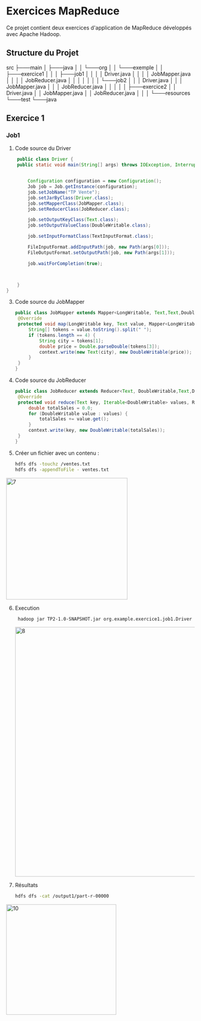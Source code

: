 # Exercices MapReduce

Ce projet contient deux exercices d'application de MapReduce développés avec Apache Hadoop.

## Structure du Projet
   src
    ├───main
    │   ├───java
    │   │   └───org
    │   │       └───exemple
    │   │           ├───exercice1
    │   │           │   ├───job1
    │   │           │   │       Driver.java
    │   │           │   │       JobMapper.java
    │   │           │   │       JobReducer.java
    │   │           │   │
    │   │           │   └───job2
    │   │           │           Driver.java
    │   │           │           JobMapper.java
    │   │           │           JobReducer.java
    │   │           │
    │   │           ├───exercice2
    │   │                   Driver.java
    │   │                   JobMapper.java
    │   │                   JobReducer.java
    │   │
    │   └───resources
    └───test
        └───java

## Exercice 1 
### Job1

1. Code source du Driver
```java
    public class Driver {
    public static void main(String[] args) throws IOException, InterruptedException, ClassNotFoundException {


        Configuration configuration = new Configuration();
        Job job = Job.getInstance(configuration);
        job.setJobName("TP Vente");
        job.setJarByClass(Driver.class);
        job.setMapperClass(JobMapper.class);
        job.setReducerClass(JobReducer.class);

        job.setOutputKeyClass(Text.class);
        job.setOutputValueClass(DoubleWritable.class);

        job.setInputFormatClass(TextInputFormat.class);

        FileInputFormat.addInputPath(job, new Path(args[0]));
        FileOutputFormat.setOutputPath(job, new Path(args[1]));

        job.waitForCompletion(true);



    }
}
```
   
3. Code source du JobMapper
   ```java
   public class JobMapper extends Mapper<LongWritable, Text,Text,DoubleWritable> {
    @Override
    protected void map(LongWritable key, Text value, Mapper<LongWritable, Text, Text, DoubleWritable>.Context context) throws IOException, InterruptedException {
        String[] tokens = value.toString().split(" ");
        if (tokens.length == 4) {
            String city = tokens[1];
            double price = Double.parseDouble(tokens[3]);
            context.write(new Text(city), new DoubleWritable(price));
        }
    }
   }


4. Code source du JobReducer
   ```java
   public class JobReducer extends Reducer<Text, DoubleWritable,Text,DoubleWritable> {
    @Override
    protected void reduce(Text key, Iterable<DoubleWritable> values, Reducer<Text, DoubleWritable, Text, DoubleWritable>.Context context) throws IOException, InterruptedException {
        double totalSales = 0.0;
        for (DoubleWritable value : values) {
            totalSales += value.get();
        }
        context.write(key, new DoubleWritable(totalSales));
    }
   }

5. Créer un fichier avec un contenu :

   ```bash
   hdfs dfs -touchz /ventes.txt
   hdfs dfs -appendToFile - ventes.txt
   ```
<img width="324" alt="7" src="https://github.com/RachidaTanassat/TP-Big-Data/assets/85264433/e96eaf2e-b70e-4081-a43e-1d17a4d6ae64">



6. Execution
   ```bash
    hadoop jar TP2-1.0-SNAPSHOT.jar org.example.exercice1.job1.Driver /ventes.txt /output1
    ```
   <img width="665" alt="8" src="https://github.com/RachidaTanassat/TP-Big-Data/assets/85264433/c39b77ff-34aa-413a-910b-99ad27aa4609">

7. Résultats
   ```bash
   hdfs dfs -cat /output1/part-r-00000
   ```
<img width="294" alt="10" src="https://github.com/RachidaTanassat/TP-Big-Data/assets/85264433/00dd9050-6b38-4fd7-b156-1507d7446870">

   
